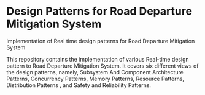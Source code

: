 # Design Patterns for Road Departure Mitigation System
Implementation of Real time design patterns for Road Departure Mitigation System

This repository contains the implementation of various Real-time design pattern to Road
Departure Mitigation System. It covers six different views of the design patterns, namely,
Subsystem And Component Architecture Patterns, Concurrency Patterns, Memory Patterns, Resource
Patterns, Distribution Patterns , and Safety and Reliability Patterns.
